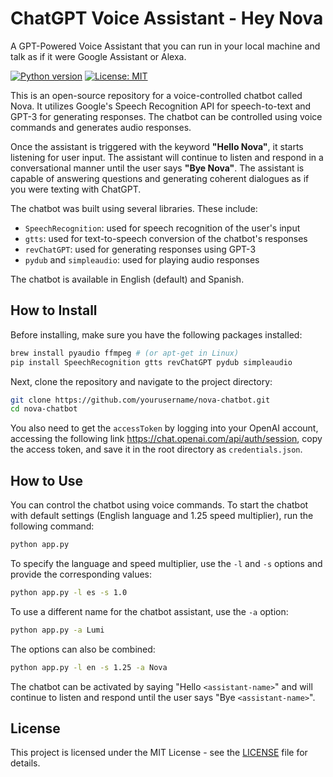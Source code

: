 # ChatGPT Voice Assistant - Hey Nova
A GPT-Powered Voice Assistant that you can run in your local machine and talk as if it were Google Assistant or Alexa.

[![Python version](https://img.shields.io/badge/python-3.8+-blue.svg)](https://www.python.org/downloads/)
[![License: MIT](https://img.shields.io/badge/License-MIT-yellow.svg)](https://opensource.org/licenses/MIT)

This is an open-source repository for a voice-controlled chatbot called Nova. It utilizes Google's Speech Recognition API for speech-to-text and GPT-3 for generating responses. The chatbot can be controlled using voice commands and generates audio responses. 

Once the assistant is triggered with the keyword **"Hello Nova"**, it starts listening for user input. The assistant will continue to listen and respond in a conversational manner until the user says **"Bye Nova"**. The assistant is capable of answering questions and generating coherent dialogues as if you were texting with ChatGPT.

The chatbot was built using several libraries. These include:

- `SpeechRecognition`: used for speech recognition of the user's input
- `gtts`: used for text-to-speech conversion of the chatbot's responses
- `revChatGPT`: used for generating responses using GPT-3
- `pydub` and `simpleaudio`: used for playing audio responses

The chatbot is available in English (default) and Spanish.

## How to Install

Before installing, make sure you have the following packages installed:

```bash
brew install pyaudio ffmpeg # (or apt-get in Linux)
pip install SpeechRecognition gtts revChatGPT pydub simpleaudio
```

Next, clone the repository and navigate to the project directory:

```bash
git clone https://github.com/yourusername/nova-chatbot.git
cd nova-chatbot
```

You also need to get the `accessToken` by logging into your OpenAI account, accessing the following link https://chat.openai.com/api/auth/session, copy the access token, and save it in the root directory as `credentials.json`. 

## How to Use

You can control the chatbot using voice commands. To start the chatbot with default settings (English language and 1.25 speed multiplier), run the following command:

```bash
python app.py
```

To specify the language and speed multiplier, use the `-l` and `-s` options and provide the corresponding values:

```bash
python app.py -l es -s 1.0
```

To use a different name for the chatbot assistant, use the `-a` option:

```bash
python app.py -a Lumi
```

The options can also be combined:

```bash
python app.py -l en -s 1.25 -a Nova
```

The chatbot can be activated by saying "Hello `<assistant-name>`" and will continue to listen and respond until the user says "Bye `<assistant-name>`". 

## License

This project is licensed under the MIT License - see the [LICENSE](LICENSE) file for details.
